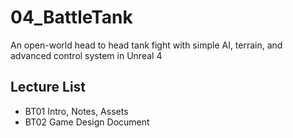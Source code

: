 # 04_BattleTank
An open-world head to head tank fight with simple AI, terrain, and advanced control system in Unreal 4

## Lecture List
* BT01 Intro, Notes, Assets
* BT02 Game Design Document
